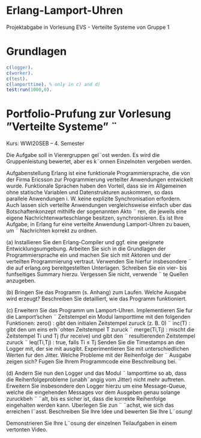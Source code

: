 # Erlang-Lamport-Uhren
Projektabgabe in Vorlesung EVS - Verteilte Systeme von Gruppe 1

# Grundlagen

```erlang
c(logger).
c(worker).
c(test).
c(lamporttime). % only in c) and d)
test:run(1000,0).
```

# Portfolio-Prufung zur Vorlesung ”Verteilte Systeme” ¨
Kurs: WWI20SEB – 4. Semester

Die Aufgabe soll in Vierergruppen gel¨ost werden. Es wird die Gruppenleistung bewertet, aber
es k¨onnen Einzelnoten vergeben werden.

Aufgabenstellung
Erlang ist eine funktionale Programmiersprache, die von der Firma Ericsson zur Programmierung
verteilter Anwendungen entwickelt wurde. Funktionale Sprachen haben den Vorteil, dass sie
im Allgemeinen ohne statische Variablen und Datenstrukturen auskommen, so dass parallele
Anwendungen i. W. keine explizite Synchronisation erfordern. Auch lassen sich verteilte Anwendungen vergleichsweise einfach uber das Botschaftenkonzept mithilfe der sogenannten Akto ¨ ren,
die jeweils eine eigene Nachrichtenwarteschlange besitzen, synchronisieren.
Es ist Ihre Aufgabe, in Erlang fur eine verteilte Anwendung Lamport-Uhren zu bauen, um ¨
Nachrichten korrekt zu ordnen.

(a) Installieren Sie den Erlang-Compiler und ggf. eine geeignete Entwicklungsumgebung. Arbeiten Sie sich in die Grundlagen der Programmiersprache ein und machen Sie sich mit
Aktoren und der verteilten Programmierung vertraut. Verwenden Sie hierfur insbesondere ¨
die auf erlang.org bereitgestellten Unterlagen.
Schreiben Sie ein vier- bis funfseitiges Summary hierzu. Vergessen Sie nicht, verwende ¨ te
Quellen anzugeben.

(b) Bringen Sie das Programm (s. Anhang) zum Laufen. Welche Ausgabe wird erzeugt?
Beschreiben Sie detailliert, wie das Programm funktioniert.

(c) Erweitern Sie das Programm um Lamport-Uhren. Implementieren Sie fur die Lamport’schen ¨
Zeitstempel ein Modul lamporttime mit den folgenden Funktionen:
zero() : gibt den initialen Zeitstempel zuruck (z. B. 0) ¨
inc(T) : gibt den um eins erh¨ohten Zeitstempel T zuruck ¨
merge(Ti,Tj) : mischt die Zeitstempel Ti und Tj (fur receive) und gibt den ¨
resultierenden Zeitstempel zuruck ¨
leq(Ti,Tj) : true, falls Ti ≤ Tj
Senden Sie die Timestamps an den Logger mit, der sie mit ausgibt. Experimentieren Sie
mit unterschiedlichen Werten fur den Jitter. Welche Probleme mit der Reihenfolge der ¨
Ausgabe zeigen sich? Fugen Sie Ihrem Programmcode eine Beschreibung bei. ¨

(d) Andern Sie nun den Logger und das Modul ¨ lamporttime so ab, dass die Reihenfolgeprobleme
(unabh¨angig vom Jitter) nicht mehr auftreten. Erweitern Sie insbesondere den Logger
hierzu um eine Message-Queue, welche die eingehenden Messages vor dem Ausgeben genau
solange zuruckbeh ¨ ¨alt, bis es sicher ist, dass die korrekte Reihenfolge eingehalten werden
kann. Uberlegen Sie zun ¨ ¨achst, wie sich das erreichen l¨asst. Beschreiben Sie Ihre Idee und
bewerten Sie Ihre L¨osung!

Demonstrieren Sie Ihre L¨osung der einzelnen Teilaufgaben in einem vertonten Video.
